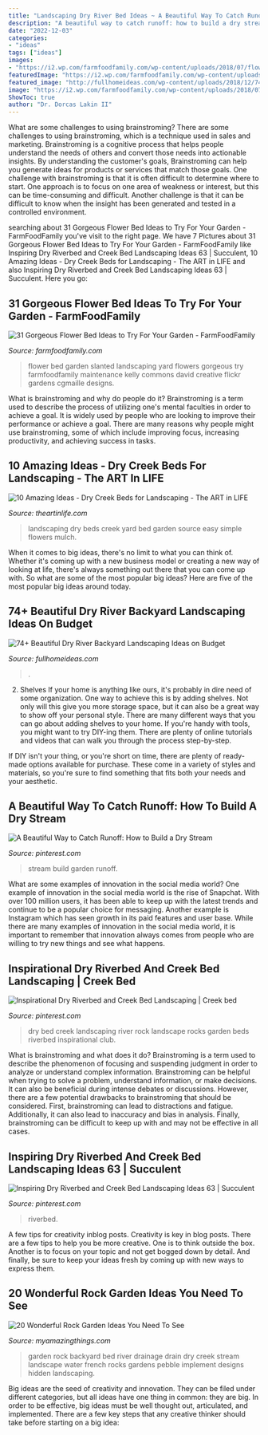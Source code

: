 ```yaml
---
title: "Landscaping Dry River Bed Ideas ~ A Beautiful Way To Catch Runoff: How To Build A Dry Stream"
description: "A beautiful way to catch runoff: how to build a dry stream"
date: "2022-12-03"
categories:
- "ideas"
tags: ["ideas"]
images:
- "https://i2.wp.com/farmfoodfamily.com/wp-content/uploads/2018/07/flower-bed-ideas-slanted.jpg?resize=480%2C640&amp;ssl=1"
featuredImage: "https://i2.wp.com/farmfoodfamily.com/wp-content/uploads/2018/07/flower-bed-ideas-slanted.jpg?resize=480%2C640&amp;ssl=1"
featured_image: "http://fullhomeideas.com/wp-content/uploads/2018/12/74-Beautiful-Dry-River-Backyard-Landscaping-Ideas-on-Budget-71.jpg"
image: "https://i2.wp.com/farmfoodfamily.com/wp-content/uploads/2018/07/flower-bed-ideas-slanted.jpg?resize=480%2C640&amp;ssl=1"
ShowToc: true
author: "Dr. Dorcas Lakin II"
---
```



What are some challenges to using brainstroming?
There are some challenges to using brainstroming, which is a technique used in sales and marketing. Brainstroming is a cognitive process that helps people understand the needs of others and convert those needs into actionable insights. By understanding the customer's goals, Brainstroming can help you generate ideas for products or services that match those goals.
One challenge with brainstroming is that it is often difficult to determine where to start. One approach is to focus on one area of weakness or interest, but this can be time-consuming and difficult. Another challenge is that it can be difficult to know when the insight has been generated and tested in a controlled environment.

	

		
searching about 31 Gorgeous Flower Bed Ideas to Try For Your Garden - FarmFoodFamily you've visit to the right page. We have 7 Pictures about 31 Gorgeous Flower Bed Ideas to Try For Your Garden - FarmFoodFamily like Inspiring Dry Riverbed and Creek Bed Landscaping Ideas 63 | Succulent, 10 Amazing Ideas - Dry Creek Beds for Landscaping - The ART in LIFE and also Inspiring Dry Riverbed and Creek Bed Landscaping Ideas 63 | Succulent. Here you go:
		
    
## 31 Gorgeous Flower Bed Ideas To Try For Your Garden - FarmFoodFamily

<img loading=lazy src="https://i2.wp.com/farmfoodfamily.com/wp-content/uploads/2018/07/flower-bed-ideas-slanted.jpg?resize=480%2C640&amp;ssl=1" onerror="this.onerror=null;this.src='https://tse3.mm.bing.net/th?id=OIP.uDTE06-Y2Ojuwl34PRmICwHaJ4&amp;pid=15.1';" alt="31 Gorgeous Flower Bed Ideas to Try For Your Garden - FarmFoodFamily">

_Source: farmfoodfamily.com_

>flower bed garden slanted landscaping yard flowers gorgeous try farmfoodfamily maintenance kelly commons david creative flickr gardens cgmaille designs. 

	

What is brainstroming and why do people do it?
Brainstroming is a term used to describe the process of utilizing one's mental faculties in order to achieve a goal. It is widely used by people who are looking to improve their performance or achieve a goal. There are many reasons why people might use brainstroming, some of which include improving focus, increasing productivity, and achieving success in tasks.

    
## 10 Amazing Ideas - Dry Creek Beds For Landscaping - The ART In LIFE

<img loading=lazy src="http://theartinlife.com/wp-content/uploads/2017/02/Landscaping-The-ART-In-Life7.jpg" onerror="this.onerror=null;this.src='https://tse1.mm.bing.net/th?id=OIP.fApGvRz7CPGy0Df6QPyrtgHaKm&amp;pid=15.1';" alt="10 Amazing Ideas - Dry Creek Beds for Landscaping - The ART in LIFE">

_Source: theartinlife.com_

>landscaping dry beds creek yard bed garden source easy simple flowers mulch. 

	

When it comes to big ideas, there's no limit to what you can think of. Whether it's coming up with a new business model or creating a new way of looking at life, there's always something out there that you can come up with. So what are some of the most popular big ideas? Here are five of the most popular big ideas around today.

    
## 74+ Beautiful Dry River Backyard Landscaping Ideas On Budget

<img loading=lazy src="http://fullhomeideas.com/wp-content/uploads/2018/12/74-Beautiful-Dry-River-Backyard-Landscaping-Ideas-on-Budget-71.jpg" onerror="this.onerror=null;this.src='https://tse2.mm.bing.net/th?id=OIP.bwmXUNkat3lmyaxnreoiWgHaLH&amp;pid=15.1';" alt="74+ Beautiful Dry River Backyard Landscaping Ideas on Budget">

_Source: fullhomeideas.com_

>. 

	

2. Shelves
If your home is anything like ours, it's probably in dire need of some organization. One way to achieve this is by adding shelves. Not only will this give you more storage space, but it can also be a great way to show off your personal style.
There are many different ways that you can go about adding shelves to your home. If you're handy with tools, you might want to try DIY-ing them. There are plenty of online tutorials and videos that can walk you through the process step-by-step.

If DIY isn't your thing, or you're short on time, there are plenty of ready-made options available for purchase. These come in a variety of styles and materials, so you're sure to find something that fits both your needs and your aesthetic.

    
## A Beautiful Way To Catch Runoff: How To Build A Dry Stream

<img loading=lazy src="https://i.pinimg.com/736x/46/28/35/4628352a983bbdf8e04ca862c8958459.jpg" onerror="this.onerror=null;this.src='https://tse2.mm.bing.net/th?id=OIP.WwE8ZXyadAbTpmEliXo41gHaLG&amp;pid=15.1';" alt="A Beautiful Way to Catch Runoff: How to Build a Dry Stream">

_Source: pinterest.com_

>stream build garden runoff. 

	

What are some examples of innovation in the social media world?
One example of innovation in the social media world is the rise of Snapchat. With over 100 million users, it has been able to keep up with the latest trends and continue to be a popular choice for messaging. Another example is Instagram which has seen growth in its paid features and user base. While there are many examples of innovation in the social media world, it is important to remember that innovation always comes from people who are willing to try new things and see what happens.

    
## Inspirational Dry Riverbed And Creek Bed Landscaping | Creek Bed

<img loading=lazy src="https://i.pinimg.com/736x/ad/a7/44/ada744a7f6df9702e7e3f4967f4244e5.jpg" onerror="this.onerror=null;this.src='https://tse2.mm.bing.net/th?id=OIP.Uo6w6-Ks2-ii57lOgpmF2AHaJ3&amp;pid=15.1';" alt="Inspirational Dry Riverbed and Creek Bed Landscaping | Creek bed">

_Source: pinterest.com_

>dry bed creek landscaping river rock landscape rocks garden beds riverbed inspirational club. 

	

What is brainstroming and what does it do?
Brainstroming is a term used to describe the phenomenon of focusing and suspending judgment in order to analyze or understand complex information. Brainstroming can be helpful when trying to solve a problem, understand information, or make decisions. It can also be beneficial during intense debates or discussions. However, there are a few potential drawbacks to brainstroming that should be considered. First, brainstroming can lead to distractions and fatigue. Additionally, it can also lead to inaccuracy and bias in analysis. Finally, brainstroming can be difficult to keep up with and may not be effective in all cases.

    
## Inspiring Dry Riverbed And Creek Bed Landscaping Ideas 63 | Succulent

<img loading=lazy src="https://i.pinimg.com/736x/9c/ce/df/9ccedf8e9a1acf46c9365bb98fa1c74a.jpg" onerror="this.onerror=null;this.src='https://tse2.mm.bing.net/th?id=OIP.tgH_CarmNBuEe39fs2NySQHaJ3&amp;pid=15.1';" alt="Inspiring Dry Riverbed and Creek Bed Landscaping Ideas 63 | Succulent">

_Source: pinterest.com_

>riverbed. 

	

A few tips for creativity inblog posts.
Creativity is key in blog posts. There are a few tips to help you be more creative. One is to think outside the box. Another is to focus on your topic and not get bogged down by detail. And finally, be sure to keep your ideas fresh by coming up with new ways to express them.

    
## 20 Wonderful Rock Garden Ideas You Need To See

<img loading=lazy src="http://myamazingthings.com/wp-content/uploads/2017/02/contemporary-landscape.jpg" onerror="this.onerror=null;this.src='https://tse1.mm.bing.net/th?id=OIP.qSQaYUhK6jlwPhFXNp0LPwHaJ3&amp;pid=15.1';" alt="20 Wonderful Rock Garden Ideas You Need To See">

_Source: myamazingthings.com_

>garden rock backyard bed river drainage drain dry creek stream landscape water french rocks gardens pebble implement designs hidden landscaping. 

	

Big ideas are the seed of creativity and innovation. They can be filed under different categories, but all ideas have one thing in common: they are big. In order to be effective, big ideas must be well thought out, articulated, and implemented. There are a few key steps that any creative thinker should take before starting on a big idea: 

